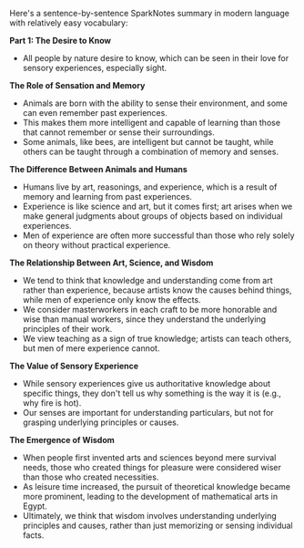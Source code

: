 Here's a sentence-by-sentence SparkNotes summary in modern language with relatively easy vocabulary:

**Part 1: The Desire to Know**

* All people by nature desire to know, which can be seen in their love for sensory experiences, especially sight.

**The Role of Sensation and Memory**

* Animals are born with the ability to sense their environment, and some can even remember past experiences.
* This makes them more intelligent and capable of learning than those that cannot remember or sense their surroundings.
* Some animals, like bees, are intelligent but cannot be taught, while others can be taught through a combination of memory and senses.

**The Difference Between Animals and Humans**

* Humans live by art, reasonings, and experience, which is a result of memory and learning from past experiences.
* Experience is like science and art, but it comes first; art arises when we make general judgments about groups of objects based on individual experiences.
* Men of experience are often more successful than those who rely solely on theory without practical experience.

**The Relationship Between Art, Science, and Wisdom**

* We tend to think that knowledge and understanding come from art rather than experience, because artists know the causes behind things, while men of experience only know the
effects.
* We consider masterworkers in each craft to be more honorable and wise than manual workers, since they understand the underlying principles of their work.
* We view teaching as a sign of true knowledge; artists can teach others, but men of mere experience cannot.

**The Value of Sensory Experience**

* While sensory experiences give us authoritative knowledge about specific things, they don't tell us why something is the way it is (e.g., why fire is hot).
* Our senses are important for understanding particulars, but not for grasping underlying principles or causes.

**The Emergence of Wisdom**

* When people first invented arts and sciences beyond mere survival needs, those who created things for pleasure were considered wiser than those who created necessities.
* As leisure time increased, the pursuit of theoretical knowledge became more prominent, leading to the development of mathematical arts in Egypt.
* Ultimately, we think that wisdom involves understanding underlying principles and causes, rather than just memorizing or sensing individual facts.
